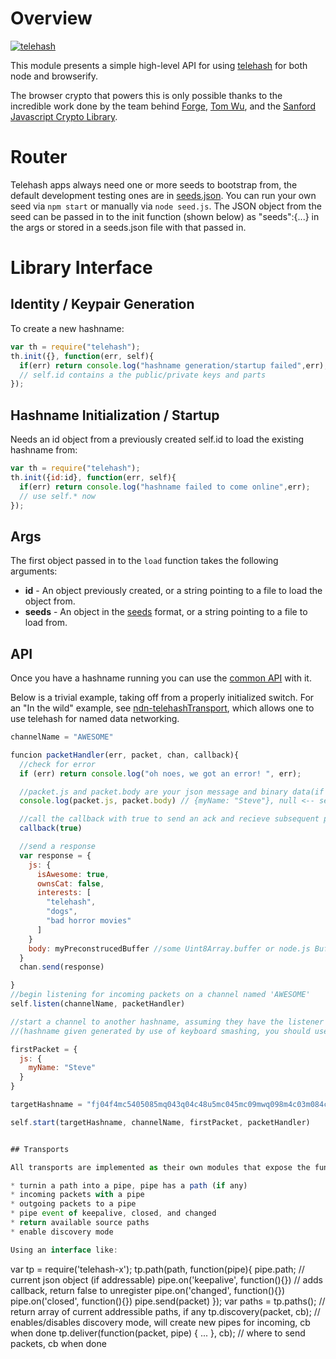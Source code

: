 # Overview

[![telehash](https://nodei.co/npm/telehash.png)](https://nodei.co/npm/telehash/)

This module presents a simple high-level API for using [telehash](https://github.com/telehash/telehash.org/blob/master/protocol.md) for both node and browserify.

The browser crypto that powers this is only possible thanks to the incredible work done by the team behind [Forge](https://github.com/digitalbazaar/forge), [Tom Wu](http://www-cs-students.stanford.edu/~tjw/), and the [Sanford Javascript Crypto Library](https://github.com/bitwiseshiftleft/sjcl).

# Router

Telehash apps always need one or more seeds to bootstrap from, the default development testing ones are in [seeds.json](https://github.com/quartzjer/telehash-seeds/blob/master/seeds.json).  You can run your own seed via `npm start` or manually via `node seed.js`.  The JSON object from the seed can be passed in to the init function (shown below) as "seeds":{...} in the args or stored in a seeds.json file with that passed in.

# Library Interface

## Identity / Keypair Generation

To create a new hashname:

```js
var th = require("telehash");
th.init({}, function(err, self){
  if(err) return console.log("hashname generation/startup failed",err);
  // self.id contains a the public/private keys and parts
});
```

## Hashname Initialization / Startup

Needs an id object from a previously created self.id to load the existing hashname from:

```js
var th = require("telehash");
th.init({id:id}, function(err, self){
  if(err) return console.log("hashname failed to come online",err);
  // use self.* now
});
```

## Args

The first object passed in to the `load` function takes the following arguments:

* **id** - An object previously created, or a string pointing to a file to load the object from.
* **seeds** - An object in the [seeds](https://github.com/telehash/telehash.org/blob/master/seeds.md) format, or a string pointing to a file to load from.

## API

Once you have a hashname running you can use the [common API](https://github.com/telehash/thjs#API) with it.

Below is a trivial example, taking off from a properly initialized switch. For an "In the wild" example, see [ndn-telehashTransport](https://github.com/rynomad/ndn-telehashTransport), which allows one to use telehash for named data networking.

```js
channelName = "AWESOME"

funcion packetHandler(err, packet, chan, callback){
  //check for error
  if (err) return console.log("oh noes, we got an error! ", err);

  //packet.js and packet.body are your json message and binary data(if present)
  console.log(packet.js, packet.body) // {myName: "Steve"}, null <-- see firstPacket below

  //call the callback with true to send an ack and recieve subsequent packets
  callback(true)

  //send a response
  var response = {
    js: {
      isAwesome: true,
      ownsCat: false,
      interests: [
        "telehash",
        "dogs",
        "bad horror movies"
      ]
    }
    body: myPreconstrucedBuffer //some Uint8Array.buffer or node.js Buffer.buffer
  }
  chan.send(response)

}
//begin listening for incoming packets on a channel named 'AWESOME'
self.listen(channelName, packetHandler)

//start a channel to another hashname, assuming they have the listener above
//(hashname given generated by use of keyboard smashing, you should use a real hashname)

firstPacket = {
  js: {
    myName: "Steve"
  }
}

targetHashname = "fj04f4mc5405085mq043q04c48u5mc045mc09mwq098m4c03m084c50493"

self.start(targetHashname, channelName, firstPacket, packetHandler)


## Transports

All transports are implemented as their own modules that expose the functionality of:

* turnin a path into a pipe, pipe has a path (if any)
* incoming packets with a pipe
* outgoing packets to a pipe
* pipe event of keepalive, closed, and changed
* return available source paths
* enable discovery mode

Using an interface like:

````
var tp = require('telehash-x');
tp.path(path, function(pipe){
  pipe.path; // current json object (if addressable)
  pipe.on('keepalive', function(){}) // adds callback, return false to unregister
  pipe.on('changed', function(){})
  pipe.on('closed', function(){})
  pipe.send(packet)
});
var paths = tp.paths(); // return array of current addressible paths, if any
tp.discovery(packet, cb); // enables/disables discovery mode, will create new pipes for incoming, cb when done
tp.deliver(function(packet, pipe) { ... }, cb); // where to send packets, cb when done
````


